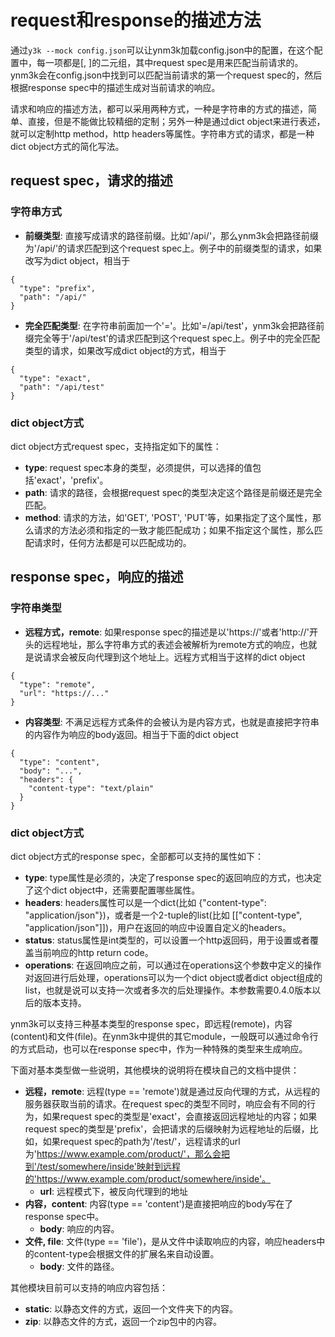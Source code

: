 # request和response的描述方法

通过```y3k --mock config.json```可以让ynm3k加载config.json中的配置，在这个配置中，每一项都是[<request spec>, <response spec>]的二元组，其中request spec是用来匹配当前请求的。ynm3k会在config.json中找到可以匹配当前请求的第一个request spec的，然后根据response spec中的描述生成对当前请求的响应。

请求和响应的描述方法，都可以采用两种方式，一种是字符串的方式的描述，简单、直接，但是不能做比较精细的定制；另外一种是通过dict object来进行表述，就可以定制http method，http headers等属性。字符串方式的请求，都是一种dict object方式的简化写法。

## request spec，请求的描述

### 字符串方式

- __前缀类型__: 直接写成请求的路径前缀。比如'/api/'，那么ynm3k会把路径前缀为'/api/'的请求匹配到这个request spec上。例子中的前缀类型的请求，如果改写为dict object，相当于
```
{
  "type": "prefix",
  "path": "/api/"
}
```
- __完全匹配类型__: 在字符串前面加一个'='。比如'=/api/test'，ynm3k会把路径前缀完全等于'/api/test'的请求匹配到这个request spec上。例子中的完全匹配类型的请求，如果改写成dict object的方式，相当于
```
{
  "type": "exact",
  "path": "/api/test"
}
```

### dict object方式

dict object方式request spec，支持指定如下的属性：

- __type__: request spec本身的类型，必须提供，可以选择的值包括'exact'，'prefix'。
- __path__: 请求的路径，会根据request spec的类型决定这个路径是前缀还是完全匹配。
- __method__: 请求的方法，如'GET', 'POST', 'PUT'等，如果指定了这个属性，那么请求的方法必须和指定的一致才能匹配成功；如果不指定这个属性，那么匹配请求时，任何方法都是可以匹配成功的。

## response spec，响应的描述

### 字符串类型

- __远程方式，remote__: 如果response spec的描述是以'https://'或者'http://'开头的远程地址，那么字符串方式的表述会被解析为remote方式的响应，也就是说请求会被反向代理到这个地址上。远程方式相当于这样的dict object
```
{
  "type": "remote",
  "url": "https://..."
}
```
- __内容类型__: 不满足远程方式条件的会被认为是内容方式，也就是直接把字符串的内容作为响应的body返回。相当于下面的dict object
```
{
  "type": "content",
  "body": "...",
  "headers": {
    "content-type": "text/plain"
  }
}
```

### dict object方式

dict object方式的response spec，全部都可以支持的属性如下：

- __type__: type属性是必须的，决定了response spec的返回响应的方式，也决定了这个dict object中，还需要配置哪些属性。
- __headers__: headers属性可以是一个dict(比如 {"content-type": "application/json"})，或者是一个2-tuple的list(比如 [["content-type", "application/json"]])，用户在返回的响应中设置自定义的headers。
- __status__: status属性是int类型的，可以设置一个http返回码，用于设置或者覆盖当前响应的http return code。
- __operations__: 在返回响应之前，可以通过在operations这个参数中定义的操作对返回进行后处理，operations可以为一个dict object或者dict object组成的list，也就是说可以支持一次或者多次的后处理操作。本参数需要0.4.0版本以后的版本支持。

ynm3k可以支持三种基本类型的response spec，即远程(remote)，内容(content)和文件(file)。在ynm3k中提供的其它module，一般既可以通过命令行的方式启动，也可以在response spec中，作为一种特殊的类型来生成响应。

下面对基本类型做一些说明，其他模块的说明将在模块自己的文档中提供：

- __远程，remote__: 远程(type == 'remote')就是通过反向代理的方式，从远程的服务器获取当前的请求。在request spec的类型不同时，响应会有不同的行为，如果request spec的类型是'exact'，会直接返回远程地址的内容；如果request spec的类型是'prefix'，会把请求的后缀映射为远程地址的后缀，比如，如果request spec的path为'/test/'，远程请求的url为'https://www.example.com/product/'，那么会把到'/test/somewhere/inside'映射到远程的'https://www.example.com/product/somewhere/inside'。
    - __url__: 远程模式下，被反向代理到的地址
- __内容，content__: 内容(type == 'content')是直接把响应的body写在了response spec中。
    - __body__: 响应的内容。
- __文件, file__: 文件(type == 'file')，是从文件中读取响应的内容，响应headers中的content-type会根据文件的扩展名来自动设置。
    - __body__: 文件的路径。

其他模块目前可以支持的响应内容包括：

- __static__: 以静态文件的方式，返回一个文件夹下的内容。
- __zip__: 以静态文件的方式，返回一个zip包中的内容。 

